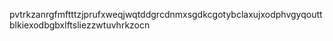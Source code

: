 pvtrkzanrgfmftttzjprufxweqjwqtddgrcdnmxsgdkcgotybclaxujxodphvgyqouttblkiexodbgbxlftsliezzwtuvhrkzocn